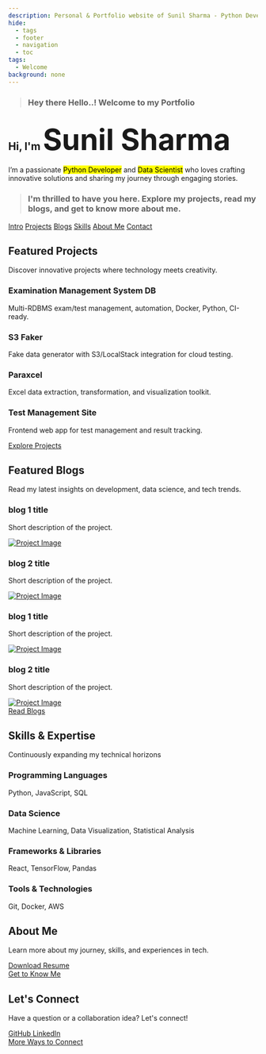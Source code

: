 ```yaml
---
description: Personal & Portfolio website of Sunil Sharma - Python Developer and Data Scientist
hide:
  - tags
  - footer
  - navigation
  - toc
tags:
  - Welcome
background: none
---
```

<!-- markdownlint-disable MD041 -->
<div class="main-body">

<!-- Welcome Message -->
<blockquote id="wel-quote">
    <h3 id="welcome">
    <i class="fas fa-quote-left"></i>
    Hey there Hello..! Welcome to my Portfolio
    <i class="fas fa-quote-right"></i>
    </h3>
</blockquote>

<!-- Intro -->
<section>
    <div class="hero-content">
        <h1 id="intro">Hi, I'm <span class="highlight" style="font-size: 2.8em;" id="name">Sunil Sharma</span></h1>
        <p>
            I’m a passionate <span style="background-color: yellow; color:black;">Python Developer</span> and <span style="background-color: yellow; color:black;">Data Scientist</span> who loves crafting innovative solutions and sharing my journey through engaging stories.
        </p>
    </div>
</section>

<!-- Explore -->
<section>
    <!-- Quick links -->
    <blockquote id="ex-quote">
        <h3 id="explore">
            <i class="fas fa-quote-left"></i>
            I'm thrilled to have you here. Explore my projects, read my blogs, and get to know more about me.
            <i class="fas fa-quote-right"></i>
        </h3>
    </blockquote>
</section>
<div class="hero-links-container">
    <div class="hero-links">
        <a class="hero-link" href="#intro">Intro</a>
        <a class="hero-link" href="#projects">Projects</a>
        <a class="hero-link" href="#blogs">Blogs</a>
        <a class="hero-link" href="#skills">Skills</a>
        <a class="hero-link" href="#about">About Me</a>
        <a class="hero-link" href="#contact">Contact</a>
    </div>
</div>

<!-- Projects -->
<!-- Showcase 3-5 of your best projects with brief descriptions and links. -->
<section>
    <h2 id="projects"> Featured Projects</h2>
    <p>Discover innovative projects where technology meets creativity.</p>
    <div class="project-cards">
        <div class="project-card">
            <div class="project-content">
                <h3>Examination Management System DB</h3>
                <p>Multi-RDBMS exam/test management, automation, Docker, Python, CI-ready.</p>
            </div>
            <a class="project-link" href="projects/ems-db.md#examination-management-system-database">
                <i class="fas fa-database"></i>
            </a>
        </div>
        <div class="project-card">
            <div class="project-content">
                <h3>S3 Faker</h3>
                <p>Fake data generator with S3/LocalStack integration for cloud testing.</p>
            </div>
            <a class="project-link" href="projects/s3-faker.md#s3-faker">
                <i class="fas fa-cloud-upload-alt"></i>
            </a>
        </div>
        <div class="project-card">
            <div class="project-content">
                <h3>Paraxcel</h3>
                <p>Excel data extraction, transformation, and visualization toolkit.</p>
            </div>
            <a class="project-link" href="projects/paraxcel.md#paraxcel">
                <i class="fas fa-file-excel"></i>
            </a>
        </div>
        <div class="project-card">
            <div class="project-content">
                <h3>Test Management Site</h3>
                <p>Frontend web app for test management and result tracking.</p>
            </div>
            <a class="project-link" href="projects/test-site.md#test-management-site">
                <i class="fas fa-robot"></i>
            </a>
        </div>
    </div>
    <div class="explore-button">
        <a href="projects/">Explore Projects</a>
    </div>
</section>

<!-- blogs -->
<!-- Showcase 3-5 of your best blogs with brief descriptions and links. -->
<section>
    <h2 id="blogs"> Featured Blogs</h2>
    <p>Read my latest insights on development, data science, and tech trends.</p>
    <div class="blog-cards">
        <div class="blog-card">
            <div class="blog-content">
                <h3>blog 1 title</h3>
                <p>Short description of the project.</p>
            </div>
            <a class="blog-link" href="blog/post/b-1">
                <img src="path/to/image.jpg" alt="Project Image" />
            </a>
        </div>
        <div class="blog-card">
            <div class="blog-content">
                <h3>blog 2 title</h3>
                <p>Short description of the project.</p>
            </div>
            <a class="blog-link" href="blog/post/b-2">
                <img src="path/to/image.jpg" alt="Project Image" />
            </a>
        </div>
        <div class="blog-card">
            <div class="blog-content">
                <h3>blog 1 title</h3>
                <p>Short description of the project.</p>
            </div>
            <a class="blog-link" href="blog/post/b-1">
                <img src="path/to/image.jpg" alt="Project Image" />
            </a>
        </div>
        <div class="blog-card">
            <div class="blog-content">
                <h3>blog 2 title</h3>
                <p>Short description of the project.</p>
            </div>
            <a class="blog-link" href="blog/post/b-2">
                <img src="path/to/image.jpg" alt="Project Image" />
            </a>
        </div>
    </div>
    <div class="explore-button">
        <a href="blog/">Read Blogs</a>
    </div>
</section>
<!-- Skills -->
<section class="skill-section">
    <h2 id="skills">Skills & Expertise</h2>
    <p>Continuously expanding my technical horizons</p>
    <div class="skills-grid">
        <div class="skill-card">
            <div class="content">
                <h3>Programming Languages</h3>
                <p class="skill-list">
                    Python,
                    JavaScript,
                    SQL
                </p>
            </div>
            <i class="fas fa-code skill-icon"></i>
        </div>
        <div class="skill-card">
            <div class="content">
                <h3>Data Science</h3>
                <p class="skill-list">
                    Machine Learning,
                    Data Visualization,
                    Statistical Analysis
                </p>
            </div>
            <i class="fas fa-chart-bar skill-icon"></i>
        </div>
        <div class="skill-card">
            <div class="content">
                <h3>Frameworks & Libraries</h3>
                <p class="skill-list">
                    React,
                    TensorFlow,
                    Pandas
                </p>
            </div>
            <i class="fas fa-toolbox skill-icon"></i>
        </div>
        <div class="skill-card">
            <div class="content">
                <h3>Tools & Technologies</h3>
                <p class="skill-list">
                    Git,
                    Docker,
                    AWS
                </p>
            </div>
            <i class="fas fa-terminal skill-icon"></i>
        </div>
    </div>
</section>

<!-- About Me and Connect Section -->
<section class="about-connect">
    <div class="about-section">
        <h2 id="about">About Me</h2>
        <p>Learn more about my journey, skills, and experiences in tech.</p>
        <div class="resume-link">
            <a href="resume" target="_blank">
                <i class="fas fa-file-alt"></i>
                Download Resume
            </a>
        </div>
        <div class="explore-button">
            <a href="about">
                <i class="fas fa-user"></i>
            Get to Know Me</a>
        </div>
    </div>
    <div class="connect-section">
        <h2 id=contact>Let's Connect</h2>
        <p>Have a question or a collaboration idea? Let's connect!</p>
        <div class="social-links">
            <a href="https://github.com/mrxsierra" class="social-link">
                <i class="fab fa-github"></i>
                GitHub
            </a>
            <a href="https://linkedin.com/in/sunilsharma97" class="social-link">
                <i class="fab fa-linkedin"></i>
                LinkedIn
            </a>
        </div>
        <div class="explore-button">
            <a href="contact/">
                <i class="fab fa-link"></i>
            More Ways to Connect
            </a>
        </div>
    </div>
</section>
</div>

<script>
window.addEventListener('scroll', function() {
    const nav = document.querySelector('.hero-links-container');
    if (window.scrollY > 100) {
        nav.classList.add('scrolled');
    } else {
        nav.classList.remove('scrolled');
    }
});
</script>
